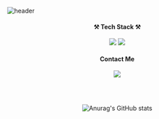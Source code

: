 ![header](https://capsule-render.vercel.app/api?type=waving&color=auto&height=180&section=header&text=Groot's%20Github&fontSize=40)

<h4 align="center">⚒ Tech Stack ⚒</h3>
<p align="center">
  <div align="center">
    <img src="https://img.shields.io/badge/Javascript-ffb13b?style=flat-square&logo=javascript&logoColor=white"/>
  <img src="https://img.shields.io/badge/TypeScript-3178C6?style=flat-square&logo=TypeScript&logoColor=white"/>
</div>
</p>

<h4 align="center"> Contact Me  </h3>
<p align="center">
<!--   <a href="https://velog.io/@hyeinisfree"><img src="https://img.shields.io/badge/Tech%20Blog-11B48A?style=flat-square&logo=Vimeo&logoColor=white&link=https://velog.io/@hyeinisfree"/></a>&nbsp -->
  <a href="mailto:dbckdgjs369@gmail.com"><img src="https://img.shields.io/badge/Gmail-ea4335?style=flat-square&logo=Gmail&logoColor=white&link=dbckdgjs369@gmail.com"/></a>
</p>


<!-- 
👋 Hi, I’m @kyongs
- 👀 I’m interested in Database
- 🌱 I’m currently learning Flash Memory, Docker, AWS
- 💞️ I’m looking to collaborate on some awesome projects!!
- 📫 How to reach me : kyongshikl@gmail.com
- 🍭 Old github : https://github.com/kyongshik
- 🦋 Blog : https://somewheretogo.tistory.com/
- 🌻 TIL Blog: https://kyongs.github.io/
<!---
kyongs/kyongs is a ✨ special ✨ repository because its `README.md` (this file) appears on your GitHub profile.
You can click the Preview link to take a look at your changes.
---> 
<br/><br/>
<!-- [![Top Langs](https://github-readme-stats.vercel.app/api/top-langs/?username=kyongs&layout=compact)](https://github.com/anuraghazra/github-readme-stats) -->

<div align="center">
  
![Anurag's GitHub stats](https://github-readme-stats.vercel.app/api?username=dbckdgjs369&show_icons=true&theme=graywhite)
  
 </div>
